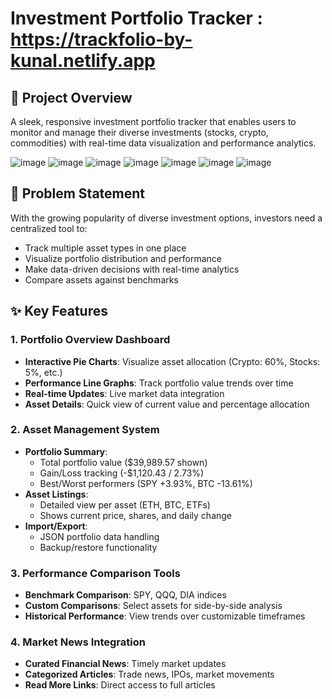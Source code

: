 # Investment Portfolio Tracker : https://trackfolio-by-kunal.netlify.app
## 📌 Project Overview

A sleek, responsive investment portfolio tracker that enables users to monitor and manage their diverse investments (stocks, crypto, commodities) with real-time data visualization and performance analytics.


![image](https://github.com/user-attachments/assets/32342ece-e76a-4925-b5a7-26e93781d6ff)
![image](https://github.com/user-attachments/assets/55af26d4-85a3-4253-aef5-377a6951ab14)
![image](https://github.com/user-attachments/assets/5c6f85bc-db4d-445d-b2e1-cde9f8839ac0)
![image](https://github.com/user-attachments/assets/4546ce71-dce9-4926-9a6e-70903a11ee4e)
![image](https://github.com/user-attachments/assets/49676c1b-46f1-4654-9ee3-185a5bfdd2b7)
![image](https://github.com/user-attachments/assets/4e8410f2-473e-446f-9b19-64a3e4dc1e8a)
![image](https://github.com/user-attachments/assets/17fbdd24-9a05-462f-bdb5-39a6d3c06279)

## 🎯 Problem Statement

With the growing popularity of diverse investment options, investors need a centralized tool to:
- Track multiple asset types in one place
- Visualize portfolio distribution and performance
- Make data-driven decisions with real-time analytics
- Compare assets against benchmarks

## ✨ Key Features

### 1. Portfolio Overview Dashboard
- **Interactive Pie Charts**: Visualize asset allocation (Crypto: 60%, Stocks: 5%, etc.)
- **Performance Line Graphs**: Track portfolio value trends over time
- **Real-time Updates**: Live market data integration
- **Asset Details**: Quick view of current value and percentage allocation

### 2. Asset Management System
- **Portfolio Summary**:
  - Total portfolio value ($39,989.57 shown)
  - Gain/Loss tracking (-$1,120.43 / 2.73%)
  - Best/Worst performers (SPY +3.93%, BTC -13.61%)
- **Asset Listings**:
  - Detailed view per asset (ETH, BTC, ETFs)
  - Shows current price, shares, and daily change
- **Import/Export**:
  - JSON portfolio data handling
  - Backup/restore functionality

### 3. Performance Comparison Tools
- **Benchmark Comparison**: SPY, QQQ, DIA indices
- **Custom Comparisons**: Select assets for side-by-side analysis
- **Historical Performance**: View trends over customizable timeframes

### 4. Market News Integration
- **Curated Financial News**: Timely market updates
- **Categorized Articles**: Trade news, IPOs, market movements
- **Read More Links**: Direct access to full articles
